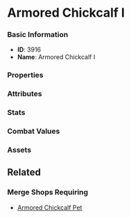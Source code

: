 # Armored Chickcalf I

<no description available>

### Basic Information

- **ID**: 3916
- **Name**: Armored Chickcalf I

### Properties


### Attributes


### Stats


### Combat Values


### Assets


## Related

### Merge Shops Requiring

- [Armored Chickcalf Pet](../merge-shops/69-armored-chickcalf-pet.md)

